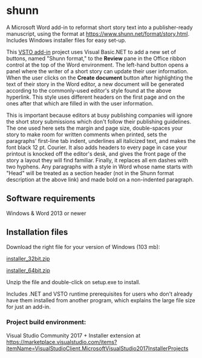 # shunn
A Microsoft Word add-in to reformat short story text into a publisher-ready manuscript, using the format at https://www.shunn.net/format/story.html. Includes Windows installer files for easy set-up.

This [VSTO add-in](https://en.wikipedia.org/wiki/Visual_Studio_Tools_for_Office) project uses Visual Basic.NET to add a new set of buttons, named "Shunn format," to the **Review** pane in the Office ribbon control at the top of the Word environment. The left-hand button opens a panel where the writer of a short story can update their user information. When the user clicks on the **Create document** button after highlighting the text of their story in the Word editor, a new document will be generated according to the commonly-used editor's style found at the above hyperlink. This style uses different headers on the first page and on the ones after that which are filled in with the user information. 

This is important because editors at busy publishing companies will ignore the short story submissions which don't follow their publishing guidelines. The one used here sets the margin and page size, double-spaces your story to make room for written comments when printed, sets the paragraphs' first-line tab indent, underlines all italicized text, and makes the font black 12 pt. Courier. It also adds headers to every page in case your printout is knocked off the editor's desk, and gives the front page of the story a layout they will find familiar. Finally, it replaces all em dashes with two hyphens. Any paragraphs with a style in Word whose name starts with "Head" will be treated as a section header (not in the Shunn format description at the above link) and made bold on a non-indented paragraph.

## Software requirements
Windows & Word 2013 or newer

## Installation files
Download the right file for your version of Windows (103 mb):

[installer_32bit.zip](../../releases/download/1.0/installer_32bit.zip)

[installer_64bit.zip](../../releases/download/1.0/installer_64bit.zip)

Unzip the file and double-click on setup.exe to install. 

Includes .NET and VSTO runtime prerequisites for users who don't already have them installed from another program, which explains the large file size for just an add-in.

### Project build environment:
Visual Studio Community 2017 + Installer extension at https://marketplace.visualstudio.com/items?itemName=VisualStudioClient.MicrosoftVisualStudio2017InstallerProjects
